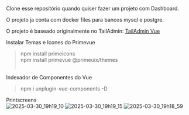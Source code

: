 Clone esse repositório quando quiser fazer um projeto com Dashboard.

O projeto ja conta com docker files para bancos mysql e postgre.

O projeto é baseado originalmente no TailAdmin:
[TailAdmin Vue](https://github.com/TailAdmin/vue-tailwind-admin-dashboard)

Instalar Temas e Icones do Primevue<br>
> npm install primeicons<br>
> npm install primevue @primeuix/themes<br><br>

Indexador de Componentes do Vue<br>
> npm i unplugin-vue-components -D<br>

Printscreens<br>
![2025-03-30_19h19_10](https://github.com/user-attachments/assets/63c3182a-f2a0-4b9e-8d03-b5732a46ae51)
![2025-03-30_19h19_15](https://github.com/user-attachments/assets/237ea7e9-d59a-48ba-84cb-c6380bf75950)
![2025-03-30_19h18_59](https://github.com/user-attachments/assets/e37a5ea0-f0c1-4827-ba6c-07f0277c2a30)
